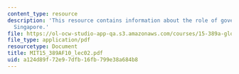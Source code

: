 ```yaml
---
content_type: resource
description: 'This resource contains information about the role of government in entrepreneurship:
  Singapore.'
file: https://ol-ocw-studio-app-qa.s3.amazonaws.com/courses/15-389a-global-entrepreneurship-lab-asia-pacific-fall-2010/a124d89f72e97dfb16fb799e38a684b8_MIT15_389AF10_lec02.pdf
file_type: application/pdf
resourcetype: Document
title: MIT15_389AF10_lec02.pdf
uid: a124d89f-72e9-7dfb-16fb-799e38a684b8
---
```

